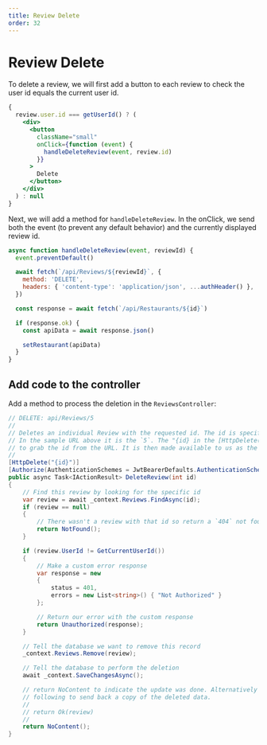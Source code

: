 ```yaml
---
title: Review Delete
order: 32
---
```


# Review Delete

To delete a review, we will first add a button to each review to check the user
id equals the current user id.

```jsx
{
  review.user.id === getUserId() ? (
    <div>
      <button
        className="small"
        onClick={function (event) {
          handleDeleteReview(event, review.id)
        }}
      >
        Delete
      </button>
    </div>
  ) : null
}
```

Next, we will add a method for `handleDeleteReview`. In the onClick, we send
both the event (to prevent any default behavior) and the currently displayed
review id.

```jsx
async function handleDeleteReview(event, reviewId) {
  event.preventDefault()

  await fetch(`/api/Reviews/${reviewId}`, {
    method: 'DELETE',
    headers: { 'content-type': 'application/json', ...authHeader() },
  })

  const response = await fetch(`/api/Restaurants/${id}`)

  if (response.ok) {
    const apiData = await response.json()

    setRestaurant(apiData)
  }
}
```

## Add code to the controller

Add a method to process the deletion in the `ReviewsController`:

```csharp
// DELETE: api/Reviews/5
//
// Deletes an individual Review with the requested id. The id is specified in the URL
// In the sample URL above it is the `5`. The "{id} in the [HttpDelete("{id}")] is what tells dotnet
// to grab the id from the URL. It is then made available to us as the `id` argument to the method.
//
[HttpDelete("{id}")]
[Authorize(AuthenticationSchemes = JwtBearerDefaults.AuthenticationScheme)]
public async Task<IActionResult> DeleteReview(int id)
{
    // Find this review by looking for the specific id
    var review = await _context.Reviews.FindAsync(id);
    if (review == null)
    {
        // There wasn't a review with that id so return a `404` not found
        return NotFound();
    }

    if (review.UserId != GetCurrentUserId())
    {
        // Make a custom error response
        var response = new
        {
            status = 401,
            errors = new List<string>() { "Not Authorized" }
        };

        // Return our error with the custom response
        return Unauthorized(response);
    }

    // Tell the database we want to remove this record
    _context.Reviews.Remove(review);

    // Tell the database to perform the deletion
    await _context.SaveChangesAsync();

    // return NoContent to indicate the update was done. Alternatively you can use the
    // following to send back a copy of the deleted data.
    //
    // return Ok(review)
    //
    return NoContent();
}
```

<GithubCommitViewer repo="suncoast-devs/TacoTuesday" commit="9c9d800d1a9d53d4ee10dd301071885a1bd87938"/>
